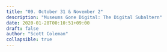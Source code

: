 ```yaml
---
title: "09. October 31 & November 2"
description: "Museums Gone Digital: The Digital Subaltern"
date: 2020-01-28T00:10:51+09:00
draft: false
author: "Scott Coleman"
collapsible: true
---
```

